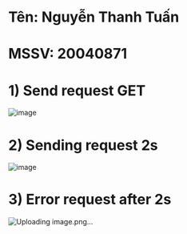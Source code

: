 # Tên: Nguyễn Thanh Tuấn
# MSSV: 20040871
# 1) Send request GET
![image](https://github.com/Tuann12/KT-TKPM_Week7/assets/94036233/0c6643bb-59bb-4f74-8b11-51cf186415f0)
# 2) Sending request 2s 
![image](https://github.com/Tuann12/KT-TKPM_Week7/assets/94036233/06bee47c-5f0e-4c73-a928-9774e1f7f806)
# 3) Error request after 2s 
![Uploading image.png…]()



